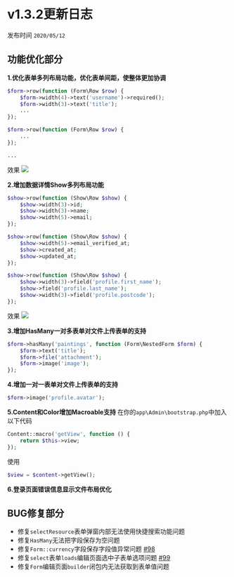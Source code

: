 # v1.3.2更新日志

发布时间 `2020/05/12`

## 功能优化部分

**1.优化表单多列布局功能，优化表单间距，使整体更加协调**

```php
$form->row(function (Form\Row $row) {
    $form->width(4)->text('username')->required();
	$form->width(3)->text('title');
	...
});

$form->row(function (Form\Row $row) {
	...
});

...
```
效果
![](https://cdn.learnku.com/uploads/images/202005/12/38389/LuigrONAja.png!large)



**2.增加数据详情Show多列布局功能**
```php
$show->row(function (Show\Row $show) {
    $show->width(3)->id;
    $show->width(3)->name;
    $show->width(5)->email;
});

$show->row(function (Show\Row $show) {
    $show->width(5)->email_verified_at;
    $show->created_at;
    $show->updated_at;
});

$show->row(function (Show\Row $show) {
    $show->width(3)->field('profile.first_name');
    $show->field('profile.last_name');
    $show->width(3)->field('profile.postcode');
});
```
效果
![](https://cdn.learnku.com/uploads/images/202005/12/38389/4net12VyoJ.png!large)

**3.增加HasMany一对多表单对文件上传表单的支持**
```php
$form->hasMany('paintings', function (Form\NestedForm $form) {
    $form->text('title');
    $form->file('attachment');
    $form->image('image');
});
```


**4.增加一对一表单对文件上传表单的支持**

```php
$form->image('profile.avatar');
```

**5.Content和Color增加Macroable支持**
在你的`app\Admin\bootstrap.php`中加入以下代码
```php
Content::macro('getView', function () {
	return $this->view;
});
```
使用
```php
$view = $content->getView();
```

**6.登录页面错误信息显示文件布局优化**

## BUG修复部分

- 修复`selectResource`表单弹窗内部无法使用快捷搜索功能问题
- 修复`HasMany`无法把字段保存为空问题
- 修复`Form::currency`字段保存字段值异常问题 [#98](https://github.com/jqhph/dcat-admin/issues/98)
- 修复`select`表单`loads`编辑页面选中子表单选项问题 [#99](https://github.com/jqhph/dcat-admin/issues/99)
- 修复`Form`编辑页面`builder`闭包内无法获取到表单值问题





